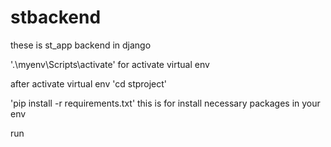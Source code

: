 # stbackend
these is st_app backend in django


'.\myenv\Scripts\activate' for activate virtual env 

after activate virtual env  'cd stproject'

'pip install -r requirements.txt' this is for install necessary packages in your env 


run